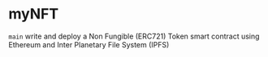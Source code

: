 # myNFT

`main`
write and deploy a Non Fungible (ERC721) Token smart contract using Ethereum and Inter Planetary File System (IPFS)
